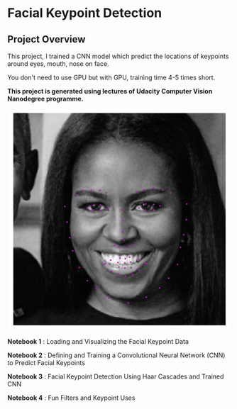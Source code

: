 [//]: # (Image References)

[image1]: ./images/michelle_detected.png "Facial Keypoint Detection"

# Facial Keypoint Detection

## Project Overview

This project, I trained a CNN model which predict the locations of keypoints around eyes, mouth, nose on face. 


You don't need to use GPU but with GPU, training time 4-5 times short.

**This project is generated using lectures of Udacity Computer Vision Nanodegree programme.**

![Facial Keypoint Detection][image1]



__Notebook 1__ : Loading and Visualizing the Facial Keypoint Data

__Notebook 2__ : Defining and Training a Convolutional Neural Network (CNN) to Predict Facial Keypoints

__Notebook 3__ : Facial Keypoint Detection Using Haar Cascades and Trained CNN

__Notebook 4__ : Fun Filters and Keypoint Uses




